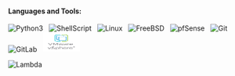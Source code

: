 #### Languages and Tools:

<p align="left">
  <img alt="Python3" src="https://www.vectorlogo.zone/logos/python/python-icon.svg" title="Python3" width="5%" height="40">
&nbsp
  <img alt="ShellScript" src="https://www.vectorlogo.zone/logos/gnu_bash/gnu_bash-official.svg" title="ShellScript" width="10%" height="40">
&nbsp
  <img alt="Linux" src="https://icon-library.com/images/linux-icon/linux-icon-1.jpg" title="Linux" width="5%" height="40">
&nbsp
  <img alt="FreeBSD" src="https://assets.zabbix.com/img/brands/freebsd.svg" title="FreeBSD" width="5%" height="40">
&nbsp
  <img alt="pfSense" src="https://raw.githubusercontent.com/simple-icons/simple-icons/9b5f37430d0e0cb371d043da121fb69797d023c1/icons/pfsense.svg" title="pfSense" width="4%" height="40">
&nbsp
  <img alt="Git" src="https://www.vectorlogo.zone/logos/git-scm/git-scm-icon.svg" title="Git" width="4%" height="40">
&nbsp
  <img alt="GitLab" src="https://www.vectorlogo.zone/logos/gitlab/gitlab-tile.svg" title="GitLab" width="4%" height="40">
&nbsp
  <img alt="VMwareESXi" src="https://raw.githubusercontent.com/cncf/landscape/86571b33fb502709de58ce7d0727b48c8ff66613/hosted_logos/vmware-vsphere.svg" title="VMwareESXi" width="15%" height="40">
</p>
<p>
    <img alt="Lambda" src="https://marvel-b1-cdn.bc0a.com/f00000000152158/www.gliffy.com/sites/gliffy/files/image/2020-06/AWS-Lambda_dark-bg.png" title="Lambda" width="4%" height="4%">
</p>
